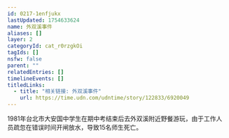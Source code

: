 ```yaml
---
id: 0217-1enfjukx
lastUpdated: 1754633624
name: 外双溪事件
aliases: []
layer: 2
categoryId: cat_r0rzgkOi
tagIds: []
nsfw: false
parent: ""
relatedEntries: []
timelineEvents: []
titledLinks:
  - title: "相关链接: 外双溪事件"
    url: https://time.udn.com/udntime/story/122833/6920049
---
```


1981年台北市大安国中学生在期中考结束后去外双溪附近野餐游玩，由于工作人员疏忽在错误时间开闸放水，导致15名师生死亡。